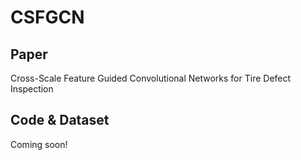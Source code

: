 # CSFGCN
## Paper
Cross-Scale Feature Guided Convolutional Networks for Tire Defect Inspection
## Code & Dataset
Coming soon!
